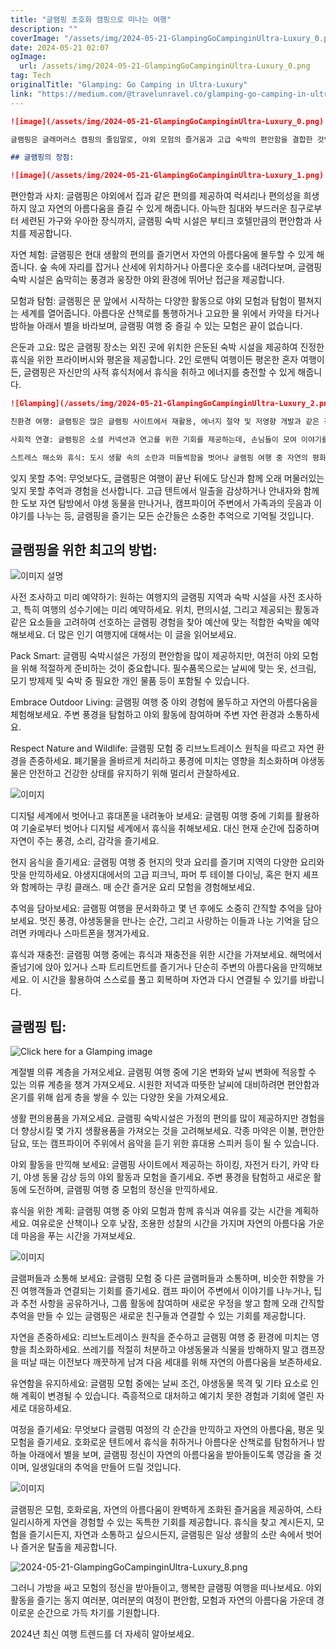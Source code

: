 ```yaml
---
title: "글램핑 초호화 캠핑으로 떠나는 여행"
description: ""
coverImage: "/assets/img/2024-05-21-GlampingGoCampinginUltra-Luxury_0.png"
date: 2024-05-21 02:07
ogImage: 
  url: /assets/img/2024-05-21-GlampingGoCampinginUltra-Luxury_0.png
tag: Tech
originalTitle: "Glamping: Go Camping in Ultra-Luxury"
link: "https://medium.com/@travelunravel.co/glamping-go-camping-in-ultra-luxury-a5ead0172591"
---
```



```markdown
![image](/assets/img/2024-05-21-GlampingGoCampinginUltra-Luxury_0.png)

글램핑은 글래머러스 캠핑의 줄임말로, 야외 모험의 즐거움과 고급 숙박의 편안함을 결합한 것입니다. 전통적인 캠핑이 대개 텐트나 RV(리크리에이셔널 빠이클)에서 조금 힘들게 지내는 것과는 달리, 글램핑은 풍부한 침구, 고급 요리, 개인 욕실과 같은 편의시설을 갖추고 화려한 자연 경관을 배경으로 제공합니다.

## 글램핑의 장점:

![image](/assets/img/2024-05-21-GlampingGoCampinginUltra-Luxury_1.png)
```

<div class="content-ad"></div>

편안함과 사치: 글램핑은 야외에서 집과 같은 편의를 제공하여 럭셔리나 편의성을 희생하지 않고 자연의 아름다움을 즐길 수 있게 해줍니다. 아늑한 침대와 부드러운 침구로부터 세련된 가구와 우아한 장식까지, 글램핑 숙박 시설은 부티크 호텔만큼의 편안함과 사치를 제공합니다.

자연 체험: 글램핑은 현대 생활의 편의를 즐기면서 자연의 아름다움에 몰두할 수 있게 해줍니다. 숲 속에 자리를 잡거나 산세에 위치하거나 아름다운 호수를 내려다보며, 글램핑 숙박 시설은 숨막히는 풍경과 웅장한 야외 환경에 뛰어난 접근을 제공합니다.

모험과 탐험: 글램핑은 문 앞에서 시작하는 다양한 활동으로 야외 모험과 탐험이 펼쳐지는 세계를 열어줍니다. 아름다운 산책로를 통행하거나 고요한 물 위에서 카약을 타거나 밤하늘 아래서 별을 바라보며, 글램핑 여행 중 즐길 수 있는 모험은 끝이 없습니다.

은둔과 고요: 많은 글램핑 장소는 외진 곳에 위치한 은둔된 숙박 시설을 제공하여 진정한 휴식을 위한 프라이버시와 평온을 제공합니다. 2인 로맨틱 여행이든 평온한 혼자 여행이든, 글램핑은 자신만의 사적 휴식처에서 휴식을 취하고 에너지를 충전할 수 있게 해줍니다.

<div class="content-ad"></div>

```markdown
![Glamping](/assets/img/2024-05-21-GlampingGoCampinginUltra-Luxury_2.png)

친환경 여행: 글램핑은 많은 글램핑 사이트에서 재활용, 에너지 절약 및 저영향 개발과 같은 친환경적인 실천을 적용하여 전통 캠핑에 대안을 제공하는 보다 친환경적인 방법일 수 있습니다. 친환경 글램핑 사이트를 선택함으로써 여러분은 환경적인 발자국을 최소화하면서 럭셔리한 야외 경험을 즐길 수 있습니다.

사회적 연결: 글램핑은 소셜 커넥션과 연고를 위한 기회를 제공하는데, 손님들이 모여 이야기를 나누고 모닥불 주위에서 소통하는 공동 영역이 있습니다. 스모어스를 먹으며 새로운 친구를 사귈 수도 있고, 안내 동행자들과 함께 모험을 공유하며 연대감을 형성할 수도 있습니다.

스트레스 해소와 휴식: 도시 생활 속의 소란과 떠들썩함을 벗어나 글램핑 여행 중 자연의 평화와 조용함 속에서 휴식을 취해보세요. 해먹에서 누워 있다가야 야외 스파에서 마사지를 받거나 단순히 주변 환경의 평화로운 분위기를 만끽하며, 글램핑은 몸, 마음, 영혼을 쉬게 하고 회복시킬 수 있는 완벽한 기회를 제공합니다.
```

<div class="content-ad"></div>

잊지 못할 추억: 무엇보다도, 글램핑은 여행이 끝난 뒤에도 당신과 함께 오래 머물러있는 잊지 못할 추억과 경험을 선사합니다. 고급 텐트에서 일출을 감상하거나 안내자와 함께 한 도보 자연 탐방에서 야생 동물을 만나거나, 캠프파이어 주변에서 가족과의 웃음과 이야기를 나누는 등, 글램핑을 즐기는 모든 순간들은 소중한 추억으로 기억될 것입니다.

## 글램핑을 위한 최고의 방법:

![이미지 설명](/assets/img/2024-05-21-GlampingGoCampinginUltra-Luxury_3.png)

사전 조사하고 미리 예약하기: 원하는 여행지의 글램핑 지역과 숙박 시설을 사전 조사하고, 특히 여행의 성수기에는 미리 예약하세요. 위치, 편의시설, 그리고 제공되는 활동과 같은 요소들을 고려하여 선호하는 글램핑 경험을 찾아 예산에 맞는 적합한 숙박을 예약해보세요. 더 많은 인기 여행지에 대해서는 이 글을 읽어보세요.

<div class="content-ad"></div>

Pack Smart: 글램핑 숙박시설은 가정의 편안함을 많이 제공하지만, 여전히 야외 모험을 위해 적절하게 준비하는 것이 중요합니다. 필수품목으로는 날씨에 맞는 옷, 선크림, 모기 방제제 및 숙박 중 필요한 개인 물품 등이 포함될 수 있습니다.

Embrace Outdoor Living: 글램핑 여행 중 야외 경험에 몰두하고 자연의 아름다움을 체험해보세요. 주변 풍경을 탐험하고 야외 활동에 참여하며 주변 자연 환경과 소통하세요.

Respect Nature and Wildlife: 글램핑 모험 중 리브노트레이스 원칙을 따르고 자연 환경을 존중하세요. 폐기물을 올바르게 처리하고 풍경에 미치는 영향을 최소화하며 야생동물은 안전하고 건강한 상태를 유지하기 위해 멀리서 관찰하세요.

![이미지](/assets/img/2024-05-21-GlampingGoCampinginUltra-Luxury_4.png)

<div class="content-ad"></div>

디지털 세계에서 벗어나고 휴대폰을 내려놓아 보세요: 글램핑 여행 중에 기회를 활용하여 기술로부터 벗어나 디지털 세계에서 휴식을 취해보세요. 대신 현재 순간에 집중하며 자연이 주는 풍경, 소리, 감각을 즐기세요.

현지 음식을 즐기세요: 글램핑 여행 중 현지의 맛과 요리를 즐기며 지역의 다양한 요리와 맛을 만끽하세요. 야생지대에서의 고급 피크닉, 파머 투 테이블 다이닝, 혹은 현지 셰프와 함께하는 쿠킹 클래스. 매 순간 즐거운 요리 모험을 경험해보세요.

추억을 담아보세요: 글램핑 여행을 문서화하고 몇 년 후에도 소중히 간직할 추억을 담아보세요. 멋진 풍경, 야생동물을 만나는 순간, 그리고 사랑하는 이들과 나눈 기억을 담으려면 카메라나 스마트폰을 챙겨가세요.

휴식과 재충전: 글램핑 여행 중에는 휴식과 재충전을 위한 시간을 가져보세요. 해먹에서 줄넘기에 앉아 있거나 스파 트리트먼트를 즐기거나 단순히 주변의 아름다움을 만끽해보세요. 이 시간을 활용하여 스스로를 풀고 회복하며 자연과 다시 연결될 수 있기를 바랍니다.

<div class="content-ad"></div>

## 글램핑 팁:

![Click here for a Glamping image](/assets/img/2024-05-21-GlampingGoCampinginUltra-Luxury_5.png)

계절별 의류 계층을 가져오세요. 글램핑 여행 중에 기온 변화와 날씨 변화에 적응할 수 있는 의류 계층을 챙겨 가져오세요. 시원한 저녁과 따뜻한 날씨에 대비하려면 편안함과 온기를 위해 쉽게 층을 쌓을 수 있는 다양한 옷을 가져오세요.

생활 편의용품을 가져오세요. 글램핑 숙박시설은 가정의 편의를 많이 제공하지만 경험을 더 향상시킬 몇 가지 생활용품을 가져오는 것을 고려해보세요. 각종 마약은 이불, 편안한 담요, 또는 캠프파이어 주위에서 음악을 듣기 위한 휴대용 스피커 등이 될 수 있습니다.

<div class="content-ad"></div>

야외 활동을 만끽해 보세요: 글램핑 사이트에서 제공하는 하이킹, 자전거 타기, 카약 타기, 야생 동물 감상 등의 야외 활동과 모험을 즐기세요. 주변 풍경을 탐험하고 새로운 활동에 도전하며, 글램핑 여행 중 모험의 정신을 만끽하세요.

휴식을 위한 계획: 글램핑 여행 중 야외 모험과 함께 휴식과 여유를 갖는 시간을 계획하세요. 여유로운 산책이나 오후 낮잠, 조용한 성찰의 시간을 가지며 자연의 아름다움 가운데 마음을 푸는 시간을 가져보세요.

![이미지](/assets/img/2024-05-21-GlampingGoCampinginUltra-Luxury_6.png)

글램퍼들과 소통해 보세요: 글램핑 모험 중 다른 글램퍼들과 소통하며, 비슷한 취향을 가진 여행객들과 연결되는 기회를 즐기세요. 캠프 파이어 주변에서 이야기를 나누거나, 팁과 추천 사항을 공유하거나, 그룹 활동에 참여하며 새로운 우정을 쌓고 함께 오래 간직할 추억을 만들 수 있는 글램핑은 새로운 친구들과 연결할 수 있는 기회를 제공합니다.

<div class="content-ad"></div>

자연을 존중하세요: 리브노트레이스 원칙을 준수하고 글램핑 여행 중 환경에 미치는 영향을 최소화하세요. 쓰레기를 적절히 처분하고 야생동물과 식물을 방해하지 말고 캠프장을 떠날 때는 이전보다 깨끗하게 남겨 다음 세대를 위해 자연의 아름다움을 보존하세요.

유연함을 유지하세요: 글램핑 모험 중에는 날씨 조건, 야생동물 목격 및 기타 요소로 인해 계획이 변경될 수 있습니다. 즉흥적으로 대처하고 예기치 못한 경험과 기회에 열린 자세로 대응하세요.

여정을 즐기세요: 무엇보다 글램핑 여정의 각 순간을 만끽하고 자연의 아름다움, 평온 및 모험을 즐기세요. 호화로운 텐트에서 휴식을 취하거나 아름다운 산책로를 탐험하거나 밤하늘 아래에서 별을 보며, 글램핑 정신이 자연의 아름다움을 받아들이도록 영감을 줄 것이며, 일생일대의 추억을 만들어 드릴 것입니다.

![이미지](/assets/img/2024-05-21-GlampingGoCampinginUltra-Luxury_7.png)

<div class="content-ad"></div>

글램핑은 모험, 호화로움, 자연의 아름다움이 완벽하게 조화된 즐거움을 제공하여, 스타일리시하게 자연을 경험할 수 있는 독특한 기회를 제공합니다. 휴식을 찾고 계시든지, 모험을 즐기시든지, 자연과 소통하고 싶으시든지, 글램핑은 일상 생활의 소란 속에서 벗어나 즐거운 탈출을 제공합니다.

![2024-05-21-GlampingGoCampinginUltra-Luxury_8.png](/assets/img/2024-05-21-GlampingGoCampinginUltra-Luxury_8.png)

그러니 가방을 싸고 모험의 정신을 받아들이고, 행복한 글램핑 여행을 떠나보세요. 야외 활동을 즐기는 동지 여러분, 여러분의 여정이 편안함, 모험과 자연의 아름다움 가운데 경이로운 순간으로 가득 차기를 기원합니다.

2024년 최신 여행 트렌드를 더 자세히 알아보세요.